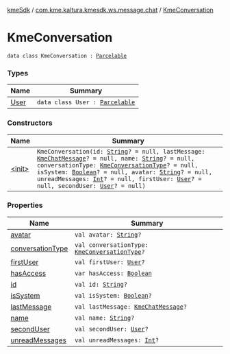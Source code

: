 [kmeSdk](../../index.md) / [com.kme.kaltura.kmesdk.ws.message.chat](../index.md) / [KmeConversation](./index.md)

# KmeConversation

`data class KmeConversation : `[`Parcelable`](https://developer.android.com/reference/android/os/Parcelable.html)

### Types

| Name | Summary |
|---|---|
| [User](-user/index.md) | `data class User : `[`Parcelable`](https://developer.android.com/reference/android/os/Parcelable.html) |

### Constructors

| Name | Summary |
|---|---|
| [&lt;init&gt;](-init-.md) | `KmeConversation(id: `[`String`](https://kotlinlang.org/api/latest/jvm/stdlib/kotlin/-string/index.html)`? = null, lastMessage: `[`KmeChatMessage`](../-kme-chat-message/index.md)`? = null, name: `[`String`](https://kotlinlang.org/api/latest/jvm/stdlib/kotlin/-string/index.html)`? = null, conversationType: `[`KmeConversationType`](../../com.kme.kaltura.kmesdk.ws.message.type/-kme-conversation-type/index.md)`? = null, isSystem: `[`Boolean`](https://kotlinlang.org/api/latest/jvm/stdlib/kotlin/-boolean/index.html)`? = null, avatar: `[`String`](https://kotlinlang.org/api/latest/jvm/stdlib/kotlin/-string/index.html)`? = null, unreadMessages: `[`Int`](https://kotlinlang.org/api/latest/jvm/stdlib/kotlin/-int/index.html)`? = null, firstUser: `[`User`](-user/index.md)`? = null, secondUser: `[`User`](-user/index.md)`? = null)` |

### Properties

| Name | Summary |
|---|---|
| [avatar](avatar.md) | `val avatar: `[`String`](https://kotlinlang.org/api/latest/jvm/stdlib/kotlin/-string/index.html)`?` |
| [conversationType](conversation-type.md) | `val conversationType: `[`KmeConversationType`](../../com.kme.kaltura.kmesdk.ws.message.type/-kme-conversation-type/index.md)`?` |
| [firstUser](first-user.md) | `val firstUser: `[`User`](-user/index.md)`?` |
| [hasAccess](has-access.md) | `var hasAccess: `[`Boolean`](https://kotlinlang.org/api/latest/jvm/stdlib/kotlin/-boolean/index.html) |
| [id](id.md) | `val id: `[`String`](https://kotlinlang.org/api/latest/jvm/stdlib/kotlin/-string/index.html)`?` |
| [isSystem](is-system.md) | `val isSystem: `[`Boolean`](https://kotlinlang.org/api/latest/jvm/stdlib/kotlin/-boolean/index.html)`?` |
| [lastMessage](last-message.md) | `val lastMessage: `[`KmeChatMessage`](../-kme-chat-message/index.md)`?` |
| [name](name.md) | `val name: `[`String`](https://kotlinlang.org/api/latest/jvm/stdlib/kotlin/-string/index.html)`?` |
| [secondUser](second-user.md) | `val secondUser: `[`User`](-user/index.md)`?` |
| [unreadMessages](unread-messages.md) | `val unreadMessages: `[`Int`](https://kotlinlang.org/api/latest/jvm/stdlib/kotlin/-int/index.html)`?` |
